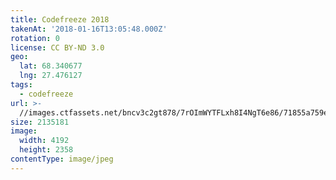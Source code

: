 ```yaml
---
title: Codefreeze 2018
takenAt: '2018-01-16T13:05:48.000Z'
rotation: 0
license: CC BY-ND 3.0
geo:
  lat: 68.340677
  lng: 27.476127
tags:
  - codefreeze
url: >-
  //images.ctfassets.net/bncv3c2gt878/7rOImWYTFLxh8I4NgT6e86/71855a759e1f19adc125a9ba9be0f972/codefreeze-2018_28023260239_o
size: 2135181
image:
  width: 4192
  height: 2358
contentType: image/jpeg
---
```


